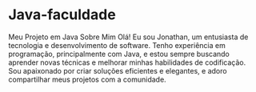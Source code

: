 ﻿# Java-faculdade
Meu Projeto em Java
Sobre Mim
Olá! Eu sou Jonathan, um entusiasta de tecnologia e desenvolvimento de software. Tenho experiência em programação, principalmente com Java, e estou sempre buscando aprender novas técnicas e melhorar minhas habilidades de codificação. Sou apaixonado por criar soluções eficientes e elegantes, e adoro compartilhar meus projetos com a comunidade.

